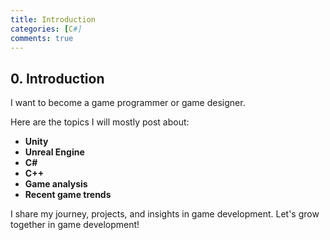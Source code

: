 ```yaml
---
title: Introduction
categories: [C#]
comments: true
---
```


## 0. Introduction

I want to become a game programmer or game designer. 

Here are the topics I will mostly post about: 

 - **Unity**
 - **Unreal Engine**
 - **C#**
 - **C++**
 - **Game analysis**
 - **Recent game trends**

 I share my journey, projects, and insights in game development. Let's grow together in game development!
